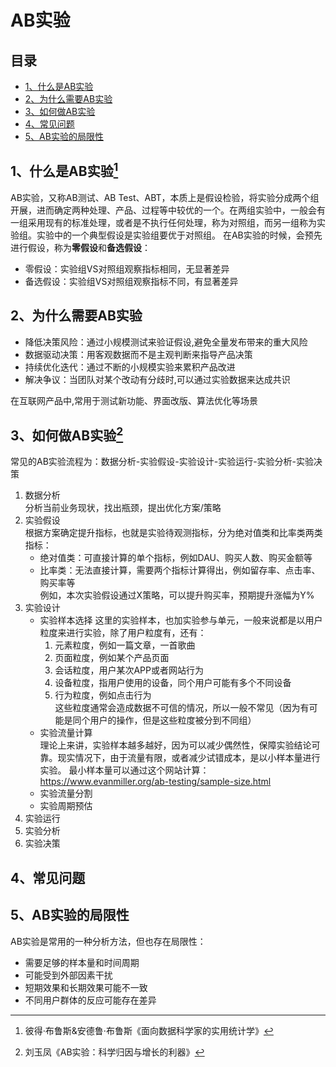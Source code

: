 # AB实验
## 目录
- [1、什么是AB实验](#1什么是AB实验)
- [2、为什么需要AB实验](#2为什么需要AB实验)
- [3、如何做AB实验](#3如何做AB实验)
- [4、常见问题](#4常见问题)
- [5、AB实验的局限性](#5AB实验的局限性)
## 1、什么是AB实验[^1]
[^1]: 彼得·布鲁斯&安德鲁·布鲁斯《面向数据科学家的实用统计学》  

AB实验，又称AB测试、AB Test、ABT，本质上是假设检验，将实验分成两个组开展，进而确定两种处理、产品、过程等中较优的一个。在两组实验中，一般会有一组采用现有的标准处理，或者是不执行任何处理，称为对照组，而另一组称为实验组。实验中的一个典型假设是实验组要优于对照组。
在AB实验的时候，会预先进行假设，称为**零假设**和**备选假设**：
- 零假设：实验组VS对照组观察指标相同，无显著差异
- 备选假设：实验组VS对照组观察指标不同，有显著差异
  
## 2、为什么需要AB实验
- 降低决策风险：通过小规模测试来验证假设,避免全量发布带来的重大风险
- 数据驱动决策：用客观数据而不是主观判断来指导产品决策
- 持续优化迭代：通过不断的小规模实验来累积产品改进
- 解决争议：当团队对某个改动有分歧时,可以通过实验数据来达成共识
  
在互联网产品中,常用于测试新功能、界面改版、算法优化等场景

## 3、如何做AB实验[^2]
[^2]: 刘玉凤《AB实验：科学归因与增长的利器》    

常见的AB实验流程为：数据分析-实验假设-实验设计-实验运行-实验分析-实验决策
1. 数据分析  
  分析当前业务现状，找出瓶颈，提出优化方案/策略
2. 实验假设  
   根据方案确定提升指标，也就是实验待观测指标，分为绝对值类和比率类两类指标：
   - 绝对值类：可直接计算的单个指标，例如DAU、购买人数、购买金额等
   - 比率类：无法直接计算，需要两个指标计算得出，例如留存率、点击率、购买率等  
例如，本次实验假设通过X策略，可以提升购买率，预期提升涨幅为Y%
4. 实验设计
   - 实验样本选择
     这里的实验样本，也加实验参与单元，一般来说都是以用户粒度来进行实验，除了用户粒度有，还有：    
       1. 元素粒度，例如一篇文章，一首歌曲
       2. 页面粒度，例如某个产品页面
       3. 会话粒度，用户某次APP或者网站行为
       4. 设备粒度，指用户使用的设备，同个用户可能有多个不同设备
       5. 行为粒度，例如点击行为  
    这些粒度通常会造成数据不可信的情况，所以一般不常见（因为有可能是同个用户的操作，但是这些粒度被分到不同组）
   - 实验流量计算    
理论上来讲，实验样本越多越好，因为可以减少偶然性，保障实验结论可靠。现实情况下，由于流量有限，或者减少试错成本，是以小样本量进行实验。
最小样本量可以通过这个网站计算：https://www.evanmiller.org/ab-testing/sample-size.html    
   - 实验流量分割
   - 实验周期预估
5. 实验运行
6. 实验分析
7. 实验决策
## 4、常见问题
## 5、AB实验的局限性
AB实验是常用的一种分析方法，但也存在局限性：
- 需要足够的样本量和时间周期
- 可能受到外部因素干扰
- 短期效果和长期效果可能不一致
- 不同用户群体的反应可能存在差异

